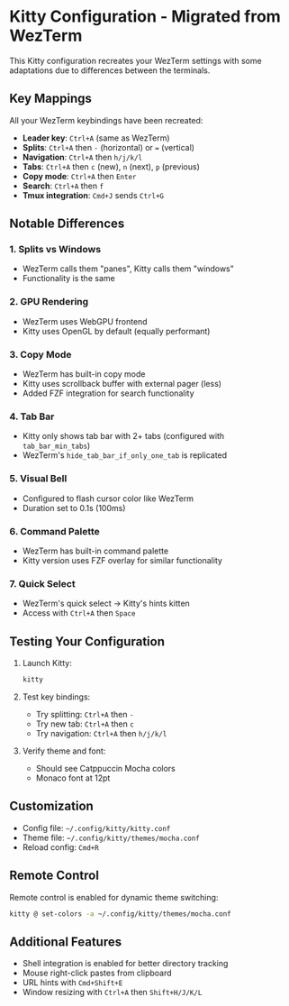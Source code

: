 # Kitty Configuration - Migrated from WezTerm

This Kitty configuration recreates your WezTerm settings with some adaptations due to differences between the terminals.

## Key Mappings

All your WezTerm keybindings have been recreated:
- **Leader key**: `Ctrl+A` (same as WezTerm)
- **Splits**: `Ctrl+A` then `-` (horizontal) or `=` (vertical)
- **Navigation**: `Ctrl+A` then `h/j/k/l`
- **Tabs**: `Ctrl+A` then `c` (new), `n` (next), `p` (previous)
- **Copy mode**: `Ctrl+A` then `Enter`
- **Search**: `Ctrl+A` then `f`
- **Tmux integration**: `Cmd+J` sends `Ctrl+G`

## Notable Differences

### 1. Splits vs Windows
- WezTerm calls them "panes", Kitty calls them "windows"
- Functionality is the same

### 2. GPU Rendering
- WezTerm uses WebGPU frontend
- Kitty uses OpenGL by default (equally performant)

### 3. Copy Mode
- WezTerm has built-in copy mode
- Kitty uses scrollback buffer with external pager (less)
- Added FZF integration for search functionality

### 4. Tab Bar
- Kitty only shows tab bar with 2+ tabs (configured with `tab_bar_min_tabs`)
- WezTerm's `hide_tab_bar_if_only_one_tab` is replicated

### 5. Visual Bell
- Configured to flash cursor color like WezTerm
- Duration set to 0.1s (100ms)

### 6. Command Palette
- WezTerm has built-in command palette
- Kitty version uses FZF overlay for similar functionality

### 7. Quick Select
- WezTerm's quick select → Kitty's hints kitten
- Access with `Ctrl+A` then `Space`

## Testing Your Configuration

1. Launch Kitty:
   ```bash
   kitty
   ```

2. Test key bindings:
   - Try splitting: `Ctrl+A` then `-`
   - Try new tab: `Ctrl+A` then `c`
   - Try navigation: `Ctrl+A` then `h/j/k/l`

3. Verify theme and font:
   - Should see Catppuccin Mocha colors
   - Monaco font at 12pt

## Customization

- Config file: `~/.config/kitty/kitty.conf`
- Theme file: `~/.config/kitty/themes/mocha.conf`
- Reload config: `Cmd+R`

## Remote Control

Remote control is enabled for dynamic theme switching:
```bash
kitty @ set-colors -a ~/.config/kitty/themes/mocha.conf
```

## Additional Features

- Shell integration is enabled for better directory tracking
- Mouse right-click pastes from clipboard
- URL hints with `Cmd+Shift+E`
- Window resizing with `Ctrl+A` then `Shift+H/J/K/L`